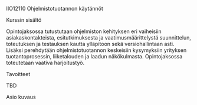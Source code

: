 IIO12110 Ohjelmistotuotannon käytännöt

Kurssin sisältö

Opintojaksossa tutustutaan ohjelmiston kehityksen eri vaiheisiin asiakaskontakteista, esitutkimuksesta ja vaatimusmäärittelystä suunnittelun, toteutuksen ja testauksen kautta ylläpitoon sekä versiohallintaan asti. Lisäksi perehdytään ohjelmistotuotannon keskeisiin kysymyksiin yrityksen tuotantoprosessin, liiketalouden ja laadun näkökulmasta. Opintojaksossa toteutetaan vaativa harjoitustyö.

Tavoitteet

TBD

Asio kuvaus
